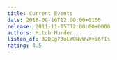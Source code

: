 ```yaml
---
title: Current Events
date: 2018-08-16T12:00:00+0100
release: 2011-11-15T12:00:00+0000
authors: Mitch Murder
listen_of: 32DCg73oLWQNvWwXvi6fIs
rating: 4.5
---
```

